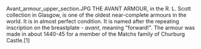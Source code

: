 Avant_armour_upper_section.JPG THE AVANT ARMOUR, in the R. L. Scott collection in Glasgow, is one of the oldest near-complete armours in the world. It is in almost perfect condition. It is named after the repeating inscription on the breastplate - _avant_, meaning "forward!". The armour was made in about 1440-45 for a member of the Matchs family of Churburg Castle.[1]
